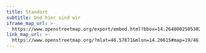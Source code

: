 ```yaml
---
title: Standort
subtitle: Und hier sind wir
iframe_map_url: >-
  https://www.openstreetmap.org/export/embed.html?bbox=14.264800250530245%2C46.57785522626178%2C14.267498552799227%2C46.57956980797247&layer=mapnik&marker=46.578712523894275%2C14.266149401664734
link_map_url: >-
  https://www.openstreetmap.org/?mlat=46.57871&mlon=14.26615#map=19/46.57871/14.26615
---
```

###
